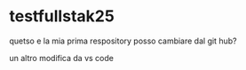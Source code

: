 # testfullstak25
quetso e la mia prima respository
posso cambiare dal git hub?
 
 un altro modifica da vs code
 
